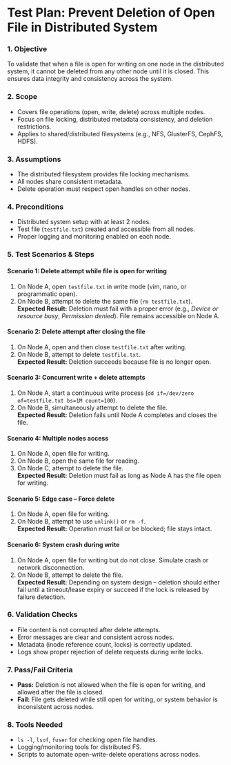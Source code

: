 # Test Plan: Prevent Deletion of Open File in Distributed System

### 1. Objective
To validate that when a file is open for writing on one node in the distributed system, it cannot be deleted from any other node until it is closed. This ensures data integrity and consistency across the system.

### 2. Scope
- Covers file operations (open, write, delete) across multiple nodes.  
- Focus on file locking, distributed metadata consistency, and deletion restrictions.  
- Applies to shared/distributed filesystems (e.g., NFS, GlusterFS, CephFS, HDFS).  

### 3. Assumptions
- The distributed filesystem provides file locking mechanisms.  
- All nodes share consistent metadata.  
- Delete operation must respect open handles on other nodes.  

### 4. Preconditions
- Distributed system setup with at least 2 nodes.  
- Test file (`testfile.txt`) created and accessible from all nodes.  
- Proper logging and monitoring enabled on each node.  

### 5. Test Scenarios & Steps

#### Scenario 1: Delete attempt while file is open for writing
1. On Node A, open `testfile.txt` in write mode (vim, nano, or programmatic open).  
2. On Node B, attempt to delete the same file (`rm testfile.txt`).  
**Expected Result:** Deletion must fail with a proper error (e.g., *Device or resource busy*, *Permission denied*). File remains accessible on Node A.  

#### Scenario 2: Delete attempt after closing the file
1. On Node A, open and then close `testfile.txt` after writing.  
2. On Node B, attempt to delete `testfile.txt`.  
**Expected Result:** Deletion succeeds because file is no longer open.  

#### Scenario 3: Concurrent write + delete attempts
1. On Node A, start a continuous write process (`dd if=/dev/zero of=testfile.txt bs=1M count=100`).  
2. On Node B, simultaneously attempt to delete the file.  
**Expected Result:** Deletion fails until Node A completes and closes the file.  

#### Scenario 4: Multiple nodes access
1. On Node A, open file for writing.  
2. On Node B, open the same file for reading.  
3. On Node C, attempt to delete the file.  
**Expected Result:** Deletion must fail as long as Node A has the file open for writing.  

#### Scenario 5: Edge case – Force delete
1. On Node A, open file for writing.  
2. On Node B, attempt to use `unlink()` or `rm -f`.  
**Expected Result:** Operation must fail or be blocked; file stays intact.  

#### Scenario 6: System crash during write
1. On Node A, open file for writing but do not close. Simulate crash or network disconnection.  
2. On Node B, attempt to delete the file.  
**Expected Result:** Depending on system design – deletion should either fail until a timeout/lease expiry or succeed if the lock is released by failure detection.  

### 6. Validation Checks
- File content is not corrupted after delete attempts.  
- Error messages are clear and consistent across nodes.  
- Metadata (inode reference count, locks) is correctly updated.  
- Logs show proper rejection of delete requests during write locks.  

### 7. Pass/Fail Criteria
- **Pass:** Deletion is not allowed when the file is open for writing, and allowed after the file is closed.  
- **Fail:** File gets deleted while still open for writing, or system behavior is inconsistent across nodes.  

### 8. Tools Needed
- `ls -l`, `lsof`, `fuser` for checking open file handles.  
- Logging/monitoring tools for distributed FS.  
- Scripts to automate open-write-delete operations across nodes.  





